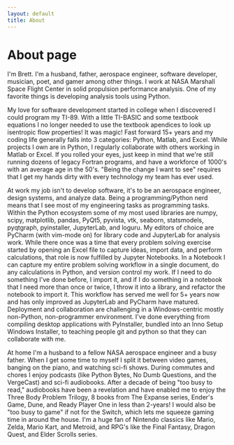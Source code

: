 ```yaml
---
layout: default
title: About
---
```

# About page

I'm Brett. I'm a husband, father, aerospace engineer, software developer, musician, poet, and gamer among other things. I work at NASA Marshall Space Flight Center in solid propulsion performance analysis. One of my favorite things is developing analysis tools using Python.

My love for software development started in college when I discovered I could program my TI-89. With a little TI-BASIC and some textbook equations I no longer needed to use the textbook apendices to look up isentropic flow properties! It was magic! Fast forward 15+ years and my coding life generally falls into 3 categories: Python, Matlab, and Excel. While projects I own are in Python, I regularly collaborate with others working in Matlab or Excel. If you rolled your eyes, just keep in mind that we're still running dozens of legacy Fortran programs, and have a workforce of 1000's with an average age in the 50's. "Being the change I want to see" requires that I get my hands dirty with every technology my team has ever used.

At work my job isn't to develop software, it's to be an aerospace engineer, design systems, and analyze data. Being a programming/Python nerd means that I see most of my engineering tasks as programming tasks. Within the Python ecosystem some of my most used libraries are numpy, scipy, matplotlib, pandas, PyQt5, pyvista, vtk, seaborn, statsmodels, pyqtgraph, pyinstaller, JupyterLab, and loguru. My editors of choice are PyCharm (with vim-mode on) for library code and JupyterLab for analysis work. While there once was a time that every problem solving exercise started by opening an Excel file to capture ideas, import data, and perform calculations, that role is now fulfilled by Jupyter Notebooks. In a Notebook I can capture my entire problem solving workflow in a single document, do any calculations in Python, and version control my work. If I need to do something I've done before, I import it, and if I do something in a notebook that I need more than once or twice, I throw it into a library, and refactor the notebook to import it. This workflow has served me well for 5+ years now and has only improved as JupyterLab and PyCharm have matured. Deployment and collaboration are challenging in a Windows-centric mostly non-Python, non-programmer environment. I've done everything from compiling desktop applications with PyInstaller, bundled into an Inno Setup Windows Installer, to teaching people git and python so that they can collaborate with me.

At home I'm a husband to a fellow NASA aerospace engineer and a busy father. When I get some time to myself I split it between video games, banging on the piano, and watching sci-fi shows. During commutes and chores I enjoy podcasts (like Python Bytes, No Dumb Questions, and the VergeCast) and sci-fi audiobooks. After a decade of being "too busy to read," audiobooks have been a revelation and have enabled me to enjoy the Three Body Problem Trilogy, 8 books from The Expanse series, Ender's Game, Dune, and Ready Player One in less than 2-years! I would also be "too busy to game" if not for the Switch, which lets me squeeze gaming time in around the house. I'm a huge fan of Nintendo classics like Mario, Zelda, Mario Kart, and Metroid, and RPG's like the Final Fantasy, Dragon Quest, and Elder Scrolls series.